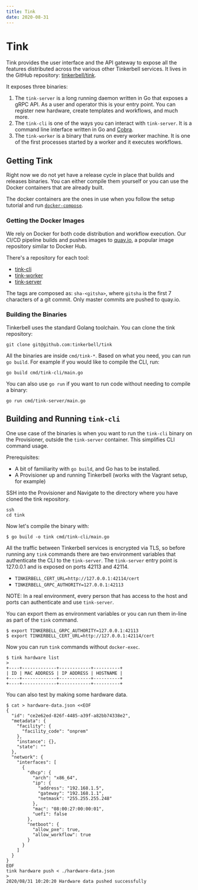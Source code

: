 ```yaml
---
title: Tink
date: 2020-08-31
---
```


# Tink

Tink provides the user interface and the API gateway to expose all the features distributed across the various other Tinkerbell services. It lives in the GitHub repository: [tinkerbell/tink](https://github.com/tinkerbell/tink).

It exposes three binaries:

1. The `tink-server` is a long running daemon written in Go that exposes a gRPC API. As a user and operator this is your entry point. You can register new hardware, create templates and workflows, and much more.
2. The `tink-cli` is one of the ways you can interact with `tink-server`. It is a command line interface written in Go and [Cobra](https://github.com/spf13/cobra).
3. The `tink-worker` is a binary that runs on every worker machine. It is one of the first processes started by a worker and it executes workflows.

## Getting Tink

Right now we do not yet have a release cycle in place that builds and releases binaries. You can either compile them yourself or you can use the Docker containers that are already built.

The docker containers are the ones in use when you follow the setup tutorial and run [`docker-compose`](https://github.com/tinkerbell/tink/blob/master/deploy/docker-compose.yml#L4).

### Getting the Docker Images

We rely on Docker for both code distribution and workflow execution. Our CI/CD pipeline builds and pushes images to [quay.io](https://quay.io/tinkerbell), a popular image repository similar to Docker Hub.

There's a repository for each tool:

- [tink-cli](https://quay.io/repository/tinkerbell/tink-cli?tab=tags)
- [tink-worker](https://quay.io/repository/tinkerbell/tink-worker?tab=tags)
- [tink-server](https://quay.io/repository/tinkerbell/tink?tab=tags)

The tags are composed as: `sha-<gitsha>`, where `gitsha` is the first 7 characters of a git commit. Only master commits are pushed to quay.io.

### Building the Binaries

Tinkerbell uses the standard Golang toolchain. You can clone the tink repository:

```
git clone git@github.com:tinkerbell/tink
```

All the binaries are inside `cmd/tink-*`. Based on what you need, you can run `go build`. For example if you would like to compile the CLI, run:

```
go build cmd/tink-cli/main.go
```

You can also use `go run` if you want to run code without needing to compile a binary:

```
go run cmd/tink-server/main.go
```

## Building and Running `tink-cli`

One use case of the binaries is when you want to run the `tink-cli` binary on the Provisioner, outside the `tink-server` container. This simplifies CLI command usage.

Prerequisites:

- A bit of familiarity with `go build`, and Go has to be installed.
- A Provisioner up and running Tinkerbell (works with the Vagrant setup, for example)

SSH into the Provisioner and Navigate to the directory where you have cloned the tink repository.

```
ssh
cd tink
```

Now let's compile the binary with:

```
$ go build -o tink cmd/tink-cli/main.go
```

All the traffic between Tinkerbell services is encrypted via TLS, so before running any `tink` commands there are two environment variables that authenticate the CLI to the `tink-server`. The `tink-server` entry point is 127.0.0.1 and is exposed on ports 42113 and 42114.

- `TINKERBELL_CERT_URL=http://127.0.0.1:42114/cert`
- `TINKERBELL_GRPC_AUTHORITY=127.0.0.1:42113`

NOTE: In a real environment, every person that has access to the host and ports can authenticate and use `tink-server`.

You can export them as environment variables or you can run them in-line as part of the `tink` command.

```
$ export TINKERBELL_GRPC_AUTHORITY=127.0.0.1:42113
$ export TINKERBELL_CERT_URL=http://127.0.0.1:42114/cert
```

Now you can run `tink` commands without `docker-exec`.

```
$ tink hardware list
>
+----+-------------+------------+----------+
| ID | MAC ADDRESS | IP ADDRESS | HOSTNAME |
+----+-------------+------------+----------+
+----+-------------+------------+----------+
```

You can also test by making some hardware data.

```
$ cat > hardware-data.json <<EOF
{
  "id": "ce2e62ed-826f-4485-a39f-a82bb74338e2",
  "metadata": {
    "facility": {
      "facility_code": "onprem"
    },
    "instance": {},
    "state": ""
  },
  "network": {
    "interfaces": [
      {
        "dhcp": {
          "arch": "x86_64",
          "ip": {
            "address": "192.168.1.5",
            "gateway": "192.168.1.1",
            "netmask": "255.255.255.248"
          },
          "mac": "08:00:27:00:00:01",
          "uefi": false
        },
        "netboot": {
          "allow_pxe": true,
          "allow_workflow": true
        }
      }
    ]
  }
}
EOF
tink hardware push < ./hardware-data.json
>
2020/08/31 10:20:20 Hardware data pushed successfully
```
